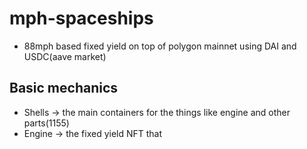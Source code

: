 # mph-spaceships


- 88mph based fixed yield on top of polygon mainnet using DAI and USDC(aave market)




## Basic mechanics 

- Shells -> the main containers for the things like engine and other parts(1155)
- Engine -> the fixed yield NFT that